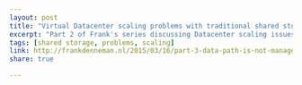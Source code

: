 ```yaml
---
layout: post
title: "Virtual Datacenter scaling problems with traditional shared storage - Part 3 - Data Path is not managed as a clustered resource"
excerpt: "Part 2 of Frank's series discussing Datacenter scaling issues with traditional shared storage."
tags: [shared storage, problems, scaling]
link: http://frankdenneman.nl/2015/03/16/part-3-data-path-is-not-managed-as-a-clustered-resource/
share: true

---
```


